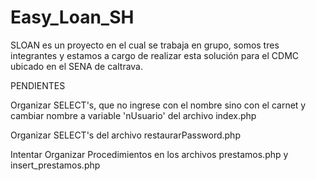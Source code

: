 # Easy_Loan_SH

SLOAN es un proyecto en el cual se trabaja en grupo, somos tres integrantes y estamos a cargo de realizar esta solución para el CDMC ubicado en el SENA de caltrava.

PENDIENTES

Organizar SELECT's, que no ingrese con el nombre sino con el carnet y cambiar nombre a variable 'nUsuario' del archivo index.php

Organizar SELECT's del archivo restaurarPassword.php

Intentar Organizar Procedimientos en los archivos prestamos.php y insert_prestamos.php